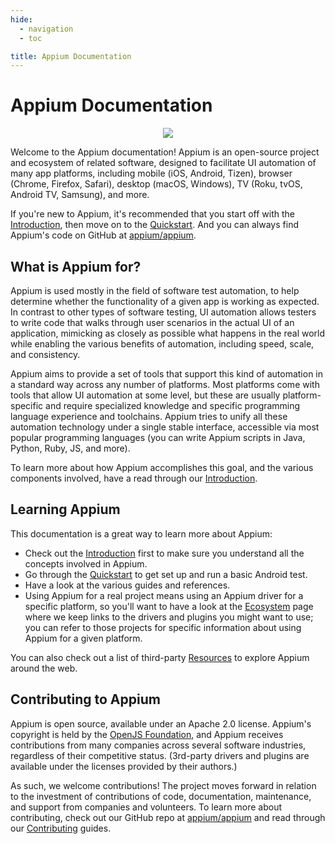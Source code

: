 ```yaml
---
hide:
  - navigation
  - toc

title: Appium Documentation
---
```


# Appium Documentation

<div style="text-align: center">
  <img src="assets/images/appium-logo-horiz.png" style="max-width: 400px;" />
</div>

Welcome to the Appium documentation! Appium is an open-source project and ecosystem of related
software, designed to facilitate UI automation of many app platforms, including mobile (iOS,
Android, Tizen), browser (Chrome, Firefox, Safari), desktop (macOS, Windows), TV (Roku, tvOS,
Android TV, Samsung), and more.

If you're new to Appium, it's recommended that you start off with the [Introduction](intro/), then
move on to the [Quickstart](quickstart/). And you can always find Appium's code on GitHub at
[appium/appium](https://github.com/appium/appium).

## What is Appium for?

Appium is used mostly in the field of software test automation, to help determine whether the
functionality of a given app is working as expected. In contrast to other types of software
testing, UI automation allows testers to write code that walks through user scenarios in the actual
UI of an application, mimicking as closely as possible what happens in the real world while
enabling the various benefits of automation, including speed, scale, and consistency.

Appium aims to provide a set of tools that support this kind of automation in a standard way across
any number of platforms. Most platforms come with tools that allow UI automation at some level, but
these are usually platform-specific and require specialized knowledge and specific programming
language experience and toolchains. Appium tries to unify all these automation technology under
a single stable interface, accessible via most popular programming languages (you can write Appium
scripts in Java, Python, Ruby, JS, and more).

To learn more about how Appium accomplishes this goal, and the various components involved, have
a read through our [Introduction](intro/).

## Learning Appium

This documentation is a great way to learn more about Appium:

- Check out the [Introduction](intro/) first to make sure you understand all the concepts involved in Appium.
- Go through the [Quickstart](quickstart/) to get set up and run a basic Android test.
- Have a look at the various guides and references.
- Using Appium for a real project means using an Appium driver for a specific platform, so you'll want to have a look at the [Ecosystem](ecosystem/) page where we keep links to the drivers and plugins you might want to use; you can refer to those projects for specific information about using Appium for a given platform.

You can also check out a list of third-party [Resources](resources.md) to explore Appium around the
web.

## Contributing to Appium

Appium is open source, available under an Apache 2.0 license. Appium's copyright is held by the
[OpenJS Foundation](https://openjsf.org), and Appium receives contributions from many companies
across several software industries, regardless of their competitive status. (3rd-party drivers and
plugins are available under the licenses provided by their authors.)

As such, we welcome contributions! The project moves forward in relation to the investment of
contributions of code, documentation, maintenance, and support from companies and volunteers. To
learn more about contributing, check out our GitHub repo at
[appium/appium](https://github.com/appium/appium) and read through our
[Contributing](contributing/) guides.
